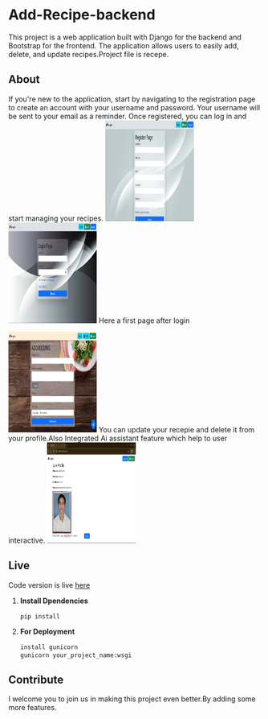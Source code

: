 # Add-Recipe-backend

This project is a web application built with Django for the backend and Bootstrap for the frontend. The application allows users to easily add, delete, and update recipes.Project file is recepe.

## About
If you're new to the application, start by navigating to the registration page to create an account with your username and password. Your username will be sent to your email as a reminder. Once registered, you can log in and start managing your recipes.
<img src="home/register.png" alt="Image 1" width="35%" height="200" style="display;">
<img src="home/Login.png" alt="Image 1" width="35%" height="200" style="display;">
Here a first page after login

<img src="home/Add_recepie.png" alt="Image 1" width="35%" height="200" style="display;">
You can update your recepie and delete it from your profile.Also Integrated Ai assistant feature which help to user interactive.
<img src="home/profile.png" alt="Image 1" width="35%" height="200" style="display;">


## Live 
Code version is live [here](https://add-recipe-backend1.onrender.com/)


1. **Install Dpendencies**
   
   ```
   pip install
   ```
3. **For Deployment**

   ```
   install gunicorn
   gunicorn your_project_name:wsgi
   ```
## Contribute

I welcome you to join us in making this project even better.By adding some more features.
   
